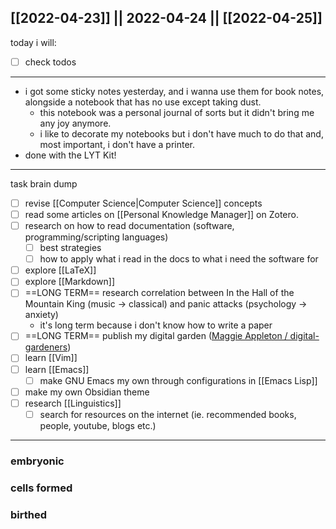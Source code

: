 [[2022-04-23]] || 2022-04-24 || [[2022-04-25]]
---
today i will:
- [ ] check todos
---
- i got some sticky notes yesterday, and i wanna use them for book notes, alongside a notebook that has no use except taking dust.
	- this notebook was a personal journal of sorts but it didn't bring me any joy anymore.
	- i like to decorate my notebooks but i don't have much to do that and, most important, i don't have a printer.
- done with the LYT Kit!
---

task brain dump

- [ ] revise [[Computer Science|Computer Science]] concepts
- [ ] read some articles on [[Personal Knowledge Manager]] on Zotero.
- [ ] research on how to read documentation (software, programming/scripting languages)
	- [ ] best strategies
	- [ ] how to apply what i read in the docs to what i need the software for
- [ ] explore [[LaTeX]]
- [ ] explore [[Markdown]]
- [ ] ==LONG TERM== research correlation between In the Hall of the Mountain King (music -> classical) and panic attacks (psychology -> anxiety)
	- it's long term because i don't know how to write a paper
- [ ] ==LONG TERM== publish my digital garden ([Maggie Appleton / digital-gardeners](https://github.com/MaggieAppleton/digital-gardeners))
- [ ] learn [[Vim]]
- [ ] learn [[Emacs]]
	- [ ] make GNU Emacs my own through configurations in [[Emacs Lisp]]
- [ ] make my own Obsidian theme
- [ ] research [[Linguistics]]
	- [ ] search for resources on the internet (ie. recommended books, people, youtube, blogs etc.)
---

### embryonic

### cells formed

### birthed